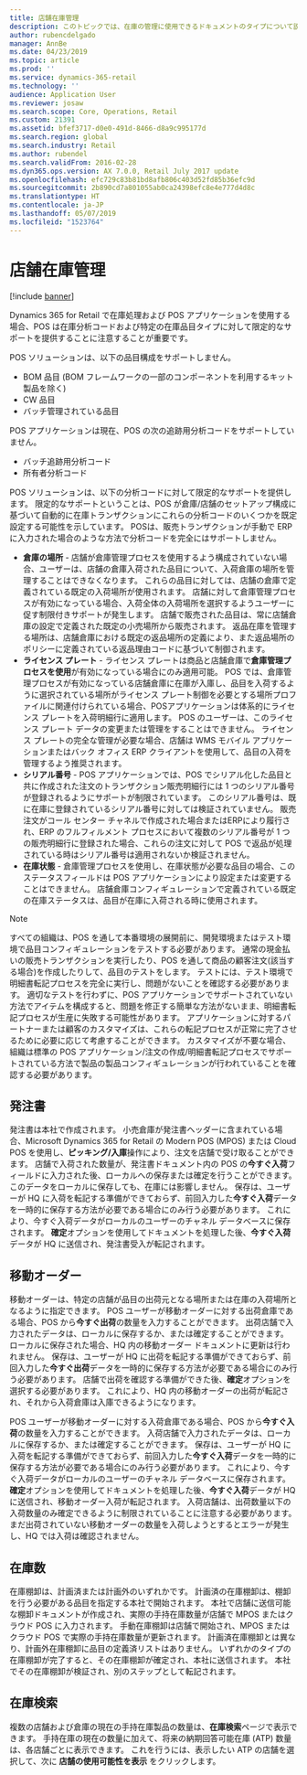 ```yaml
---
title: 店舗在庫管理
description: このトピックでは、在庫の管理に使用できるドキュメントのタイプについて説明します。
author: rubencdelgado
manager: AnnBe
ms.date: 04/23/2019
ms.topic: article
ms.prod: ''
ms.service: dynamics-365-retail
ms.technology: ''
audience: Application User
ms.reviewer: josaw
ms.search.scope: Core, Operations, Retail
ms.custom: 21391
ms.assetid: bfef3717-d0e0-491d-8466-d8a9c995177d
ms.search.region: global
ms.search.industry: Retail
ms.author: rubendel
ms.search.validFrom: 2016-02-28
ms.dyn365.ops.version: AX 7.0.0, Retail July 2017 update
ms.openlocfilehash: efc729c83b81bd8afb806c403d52fd85b36efc9d
ms.sourcegitcommit: 2b890cd7a801055ab0ca24398efc8e4e777d4d8c
ms.translationtype: HT
ms.contentlocale: ja-JP
ms.lasthandoff: 05/07/2019
ms.locfileid: "1523764"
---
```

# <a name="store-inventory-management"></a>店舗在庫管理

[!include [banner](includes/banner.md)]

Dynamics 365 for Retail で在庫処理および POS アプリケーションを使用する場合、POS は在庫分析コードおよび特定の在庫品目タイプに対して限定的なサポートを提供することに注意することが重要です。  

POS ソリューションは、以下の品目構成をサポートしません。
- BOM 品目 (BOM フレームワークの一部のコンポーネントを利用するキット製品を除く)
- CW 品目
- バッチ管理されている品目

POS アプリケーションは現在、POS の次の追跡用分析コードをサポートしていません。
- バッチ追跡用分析コード
- 所有者分析コード

POS ソリューションは、以下の分析コードに対して限定的なサポートを提供します。 限定的なサポートということは、POS が倉庫/店舗のセットアップ構成に基づいて自動的に在庫トランザクションにこれらの分析コードのいくつかを既定設定する可能性を示しています。 POSは、販売トランザクションが手動で ERP に入力された場合のような方法で分析コードを完全にはサポートしません。 

- **倉庫の場所** - 店舗が倉庫管理プロセスを使用するよう構成されていない場合、ユーザーは、店舗の倉庫入荷された品目について、入荷倉庫の場所を管理することはできなくなります。  これらの品目に対しては、店舗の倉庫で定義されている既定の入荷場所が使用されます。  店舗に対して倉庫管理プロセスが有効になっている場合、入荷全体の入荷場所を選択するようユーザーに促す制限付きサポートが発生します。  店舗で販売された品目は、常に店舗倉庫の設定で定義された既定の小売場所から販売されます。   返品在庫を管理する場所は、店舗倉庫における既定の返品場所の定義により、また返品場所のポリシーに定義されている返品理由コードに基づいて制御されます。
- **ライセンス プレート** - ライセンス プレートは商品と店舗倉庫で**倉庫管理プロセスを使用**が有効になっている場合にのみ適用可能。  POS では、倉庫管理プロセスが有効になっている店舗倉庫に在庫が入庫し、品目を入荷するように選択されている場所がライセンス プレート制御を必要とする場所プロファイルに関連付けられている場合、POSアプリケーションは体系的にライセンス プレートを入荷明細行に適用します。  POS のユーザーは、このライセンス プレート データの変更または管理をすることはできません。   ライセンス プレートの完全な管理が必要な場合、店舗は WMS モバイル アプリケーションまたはバック オフィス ERP クライアントを使用して、品目の入荷を管理するよう推奨されます。
- **シリアル番号** - POS アプリケーションでは、POS でシリアル化した品目と共に作成された注文のトランザクション販売明細行には 1 つのシリアル番号が登録されるようにサポートが制限されています。  このシリアル番号は、既に在庫に登録されているシリアル番号に対しては検証されていません。  販売注文がコール センター チャネルで作成された場合またはERPにより履行され、ERP のフルフィルメント プロセスにおいて複数のシリアル番号が 1 つの販売明細行に登録された場合、これらの注文に対して POS で返品が処理されている時はシリアル番号は適用されないか検証されません。
- **在庫状態** - 倉庫管理プロセスを使用し、在庫状態が必要な品目の場合、このステータスフィールドは POS アプリケーションにより設定または変更することはできません。  店舗倉庫コンフィギュレーションで定義されている既定の在庫ステータスは、品目が在庫に入荷される時に使用されます。  

> [!NOTE]
> すべての組織は、POS を通して本番環境の展開前に、開発環境またはテスト環境で品目コンフィギュレーションをテストする必要があります。 通常の現金払いの販売トランザクションを実行したり、POS を通して商品の顧客注文(該当する場合)を作成したりして、品目のテストをします。 テストには、テスト環境で明細書転記プロセスを完全に実行し、問題がないことを確認する必要があります。
> 適切なテストを行わずに、POS アプリケーションでサポートされていない方法でアイテムを構成すると、問題を修正する簡単な方法がないまま、明細書転記プロセスが生産に失敗する可能性があります。 アプリケーションに対するパートナーまたは顧客のカスタマイズは、これらの転記プロセスが正常に完了させるために必要に応じて考慮することができます。 カスタマイズが不要な場合、組織は標準の POS アプリケーション/注文の作成/明細書転記プロセスでサポートされている方法で製品の製品コンフィギュレーションが行われていることを確認する必要があります。

## <a name="purchase-orders"></a>発注書

発注書は本社で作成されます。 小売倉庫が発注書ヘッダーに含まれている場合、Microsoft Dynamics 365 for Retail の Modern POS (MPOS) または Cloud POS を使用し、**ピッキング/入庫**操作により、注文を店舗で受け取ることができます。 店舗で入荷された数量が、発注書ドキュメント内の POS の**今すぐ入荷**フィールドに入力された後、ローカルへの保存または確定を行うことができます。 このデータをローカルに保存しても、在庫には影響しません。 保存は、ユーザーが HQ に入荷を転記する準備ができておらず、前回入力した**今すぐ入荷**データを一時的に保存する方法が必要である場合にのみ行う必要があります。  これにより、今すぐ入荷データがローカルのユーザーのチャネル データベースに保存されます。 **確定**オプションを使用してドキュメントを処理した後、**今すぐ入荷**データが HQ に送信され、発注書受入が転記されます。 

## <a name="transfer-orders"></a>移動オーダー

移動オーダーは、特定の店舗が品目の出荷元となる場所または在庫の入荷場所となるように指定できます。 POS ユーザーが移動オーダーに対する出荷倉庫である場合、POS から**今すぐ出荷**の数量を入力することができます。  出荷店舗で入力されたデータは、ローカルに保存するか、または確定することができます。  ローカルに保存された場合、HQ 内の移動オーダー ドキュメントに更新は行われません。 保存は、ユーザーが HQ に出荷を転記する準備ができておらず、前回入力した**今すぐ出荷**データを一時的に保存する方法が必要である場合にのみ行う必要があります。 店舗で出荷を確認する準備ができた後、**確定**オプションを選択する必要があります。 これにより、HQ 内の移動オーダーの出荷が転記され、それから入荷倉庫は入庫できるようになります。 

POS ユーザーが移動オーダーに対する入荷倉庫である場合、POS から**今すぐ入荷**の数量を入力することができます。  入荷店舗で入力されたデータは、ローカルに保存するか、または確定することができます。 保存は、ユーザーが HQ に入荷を転記する準備ができておらず、前回入力した**今すぐ入荷**データを一時的に保存する方法が必要である場合にのみ行う必要があります。 これにより、今すぐ入荷データがローカルのユーザーのチャネル データベースに保存されます。 **確定**オプションを使用してドキュメントを処理した後、**今すぐ入荷**データが HQ に送信され、移動オーダー入荷が転記されます。 入荷店舗は、出荷数量以下の入荷数量のみ確定できるように制限されていることに注意する必要があります。 まだ出荷されていない移動オーダーの数量を入荷しようとするとエラーが発生し、HQ では入荷は確認されません。

## <a name="stock-counts"></a>在庫数

在庫棚卸は、計画済または計画外のいずれかです。 計画済の在庫棚卸は、棚卸を行う必要がある品目を指定する本社で開始されます。 本社で店舗に送信可能な棚卸ドキュメントが作成され、実際の手持在庫数量が店舗で MPOS またはクラウド POS に入力されます。 手動在庫棚卸は店舗で開始され、MPOS またはクラウド POS で実際の手持在庫数量が更新されます。 計画済在庫棚卸とは異なり、計画外在庫棚卸に品目の定義済リストはありません。 いずれかのタイプの在庫棚卸が完了すると、その在庫棚卸が確定され、本社に送信されます。 本社でその在庫棚卸が検証され、別のステップとして転記されます。

## <a name="inventory-lookup"></a>在庫検索

複数の店舗および倉庫の現在の手持在庫製品の数量は、**在庫検索**ページで表示できます。 手持在庫の現在の数量に加えて、将来の納期回答可能在庫 (ATP) 数量は、各店舗ごとに表示できます。 これを行うには、表示したい ATP の店舗を選択して、次に **店舗の使用可能性を表示** をクリックします。
